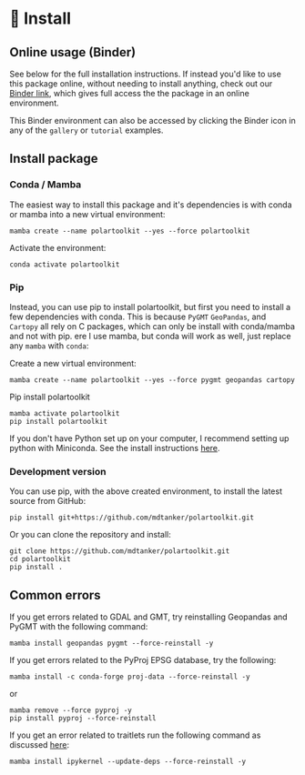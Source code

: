 # 🚀 Install

## Online usage (Binder)

See below for the full installation instructions. If instead you'd like to use
this package online, without needing to install anything, check out our
[Binder link](https://mybinder.org/v2/gh/mdtanker/polartoolkit/main), which
gives full access the the package in an online environment.

This Binder environment can also be accessed by clicking the Binder icon in any
of the `gallery` or `tutorial` examples.

## Install package

### Conda / Mamba

The easiest way to install this package and it's dependencies is with conda or
mamba into a new virtual environment:

    mamba create --name polartoolkit --yes --force polartoolkit

Activate the environment:

    conda activate polartoolkit

### Pip

Instead, you can use pip to install polartoolkit, but first you need to install
a few dependencies with conda. This is because `PyGMT` `GeoPandas`, and
`Cartopy` all rely on C packages, which can only be install with conda/mamba and
not with pip. ere I use mamba, but conda will work as well, just replace any
`mamba` with `conda`:

Create a new virtual environment:

    mamba create --name polartoolkit --yes --force pygmt geopandas cartopy

Pip install polartoolkit

    mamba activate polartoolkit
    pip install polartoolkit

If you don't have Python set up on your computer, I recommend setting up python
with Miniconda. See the install instructions
[here](https://conda.io/projects/conda/en/latest/user-guide/install/index.html).

### Development version

You can use pip, with the above created environment, to install the latest
source from GitHub:

    pip install git+https://github.com/mdtanker/polartoolkit.git

Or you can clone the repository and install:

    git clone https://github.com/mdtanker/polartoolkit.git
    cd polartoolkit
    pip install .

## Common errors

If you get errors related to GDAL and GMT, try reinstalling Geopandas and PyGMT
with the following command:

    mamba install geopandas pygmt --force-reinstall -y

If you get errors related to the PyProj EPSG database, try the following:

    mamba install -c conda-forge proj-data --force-reinstall -y

or

    mamba remove --force pyproj -y
    pip install pyproj --force-reinstall

If you get an error related to traitlets run the following command as discussed
[here](https://github.com/microsoft/vscode-jupyter/issues/5689#issuecomment-829538285):

    mamba install ipykernel --update-deps --force-reinstall -y
